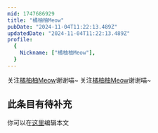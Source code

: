 ```yaml
---
mid: 1747686929
title: "橘柚柚Meow"
pubDate: "2024-11-04T11:22:13.489Z"
updatedDate: "2024-11-04T11:22:13.489Z"
profile:
  {
    Nickname: ["橘柚柚Meow"],
  }
---
```


关注[橘柚柚Meow](https://space.bilibili.com/1747686929)谢谢喵~ 关注[橘柚柚Meow](https://space.bilibili.com/1747686929)谢谢喵~

## 此条目有待补充
你可以在[这里](https://github.com/Yuhanawa/VTuber.ICU/edit/master/src/content/v/橘柚柚Meow/index.md)编辑本文
